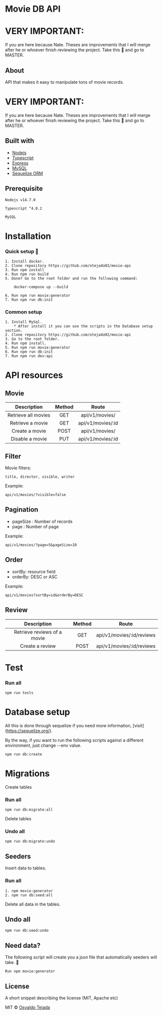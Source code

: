 # Movie DB API 

# VERY IMPORTANT: 
If you are here because Nate. Theses are improvements that I will merge after he or whoever finish reviewing the project. 
Take this :beers: and go to MASTER.

## About

API that makes it easy to manipulate tons of movie records.

# VERY IMPORTANT: 
If you are here because Nate. Theses are improvements that I will merge after he or whoever finish reviewing the project. 
Take this :beers: and go to MASTER.

## Built with

* [Nodejs](https://nodejs.org/en/)
* [Typescript](https://www.typescriptlang.org/)
* [Express](https://expressjs.com/)
* [MySQL](https://www.mysql.com/)
* [Sequelize ORM](https://sequelize.org/)

## Prerequisite

```
Nodejs v14.7.0 
```
```
Typescript ^4.0.2 
```
```
MySQL
```

# Installation

### Quick setup :beers:

    1. Install docker. 
    2. Clone repository https://github.com/otejada92/movie-api
    3. Run npm install
    4. Run npm run build
    5. Done? Go to the root folder and run the following command:

        docker-compose up --build
        
    6. Run npm run movie:generator
    7. Run npm run db:init

### Common setup

    1. Install MySql.
        * After install it you can use the scripts in the Database setup section.
    2. Clone repository https://github.com/otejada92/movie-api 
    3. Go to the root folder.
    4. Run npm install.
    5. Run npm run movie:generator
    6. Run npm run db:init
    7. Run npm run dev:api

# API resources

## Movie

| Description | Method | Route |
|   :---:         |     :---:      |     :---:     |
| Retrieve all movies  | GET     | api/v1/movies/    |
| Retrieve a movie     | GET       | api/v1/movies/:id      |
| Create a movie   | POST      | api/v1/movies/    |
| Disable a movie    | PUT       |   api/v1/movies/:id    |

## Filter 

Movie filters:

    title, director, visible, writer

Example:

    api/v1/movies/?visible=false


## Pagination

* pageSize : Number of records
* page : Number of page

Example: 

    api/v1/movies/?page=5&pageSize=10


## Order
* sortBy: resource field
* orderBy: DESC or ASC

Example:

    api/v1/movies?sortBy=id&orderBy=DESC


## Review

| Description | Method | Route |
|   :---:         |     :---:      |     :---:     |
| Retrieve reviews of a movie  | GET     | api/v1/movies/:id/reviews    |
| Create a review     | POST       | api/v1/movies/:id/reviews      |


# Test

### Run all
    npm run tests

# Database setup

All this is done through sequelize if you need more information, [visit] (https://sequelize.org/).

By the way, if you want to run the following scripts against a different environment, just change --env value.

    npm run db:create

# Migrations

Create tables

### Run all
    npm run db:migrate:all

Delete tables 

### Undo all
    npm run db:migrate:undo

## Seeders

Insert data to tables.

### Run all
    1. npm movie:generator
    2. npm run db:seed:all

Delete all data in the tables.

## Undo all
    npm run db:seed:undo

## Need data?

The following script will create you a json file that automatically seeders will take.  :beers:

    Run npm movie:generator

## License
A short snippet describing the license (MIT, Apache etc)

MIT © [Osvaldo Tejada]()


